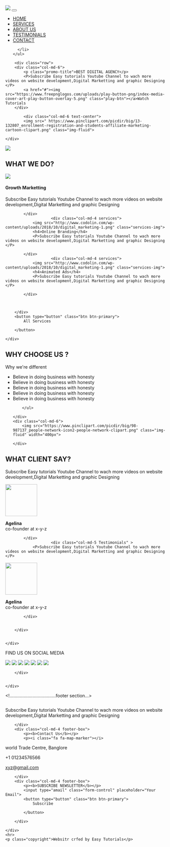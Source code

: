 <!DOCTYPE html>
<html>
<head>
	<title>AGENCY WEBSITE</title>
	<link rel="stylesheet" type="text/css" href="agency.css">
<link rel="stylesheet" href="https://stackpath.bootstrapcdn.com/bootstrap/4.5.0/css/bootstrap.min.css">
<script src="https://code.jquery.com/jquery-3.5.1.slim.min.js"></script>
<script src="https://cdn.jsdelivr.net/npm/popper.js@1.16.0/dist/umd/popper.min.js"></script>
<script src="https://stackpath.bootstrapcdn.com/bootstrap/4.5.0/js/bootstrap.min.js"></script>
<link rel="stylesheet" type="text/css" href="https://stackpath.bootstrapcdn.com/font-awesome/4.7.0/css/font-awesome.min.css">


</head>
<body>
<section id="nav-bar">
	<nav class="navbar navbar-expand-lg navbar-light bg-light">
  <a class="navbar-brand" href="#"><img src="https://encrypted-tbn0.gstatic.com/images?q=tbn%3AANd9GcS-QWs1jzxVbEPeQAhiBmQzIr-kCH6oU2usc4fQPBf65XwpNy00&usqp=CAU" class="rounded"></a>
  <button class="navbar-toggler" type="button" data-toggle="collapse" data-target="#navbarNav" aria-controls="navbarNav" aria-expanded="false" aria-label="Toggle navigation">
    	<i class="fa fa-bars" ></i> 

  </button>
  <div class="collapse navbar-collapse" id="navbarNav">
    <ul class="navbar-nav ml-auto">
      <li class="nav-item active">
        <a class="nav-link" href="#top">HOME</a>
      </li>
      <li class="nav-item">
        <a class="nav-link" href="#services">SERVICES</a>
      </li>
      <li class="nav-item">
        <a class="nav-link" href="#about-us">ABOUT US</a>
      </li>
      <li class="nav-item">
        <a class="nav-link " href="#testimonials">TESTIMONIALS</a>
              <li class="nav-item">
        <a class="nav-link " href="#footer">CONTACT</a>
      </li>

      </li>
    </ul>
  </div>
</nav>

	
</section>
<section id="banner">
	<div class="container">

		<div class="row">
		<div class="col-md-6">
			<p class="promo-title">BEST DIGITAL AGENCY</p>
			<P>Subscribe Easy tutorials Youtube Channel to wach more videos on website development,Digital Marketting and graphic Designing </P>
			<a href="#"><img src="https://www.freepnglogos.com/uploads/play-button-png/index-media-cover-art-play-button-overlay-5.png" class="play-btn"></a>Watch Tutorials
		</div>

			<div class="col-md-6 text-center">
			<img src=" https://www.pinclipart.com/picdir/big/13-132807_enrollment-registration-and-students-affiliate-marketing-cartoon-clipart.png" class="img-fluid">

	</div>
</div>
</div>

<img src="https://www.pngkey.com/png/full/516-5161226_social-media-management-management.png" class="bottom-img">


	
</section>
<!.............services section...........>
<section id="services">
	<div class="container text-center">
	<h1 class="title">WHAT WE DO?</h1>
		<div class="row text-center">
			<div class="col-md-4 services">
				<img src="http://www.codolin.com/wp-content/uploads/2018/10/digital_marketing-1.png" class="services-img">
				<h4>Growth Marketting</h4>
				<P>Subscribe Easy tutorials Youtube Channel to wach more videos on website development,Digital Marketting and graphic Designing </P>

			</div>
						<div class="col-md-4 services">
				<img src="http://www.codolin.com/wp-content/uploads/2018/10/digital_marketing-1.png" class="services-img">
				<h4>Online Branding</h4>
				<P>Subscribe Easy tutorials Youtube Channel to wach more videos on website development,Digital Marketting and graphic Designing </P>

			</div>
						<div class="col-md-4 services">
				<img src="http://www.codolin.com/wp-content/uploads/2018/10/digital_marketing-1.png" class="services-img">
				<h4>Animated Ads</h4>
				<P>Subscribe Easy tutorials Youtube Channel to wach more videos on website development,Digital Marketting and graphic Designing </P>

			</div>


			
		</div>
		<button type="button" class="btn btn-primary">
			All Services
			
		</button>
		
	</div>
</section>
<!..........................about us.>
<section id="about-us">
	<div class="container">
	<h1 class="title text-center">WHY CHOOSE US ?</h1>
<div class="row">
	<div class="col-md-6">
		<p class="about-title">Why we're different</p>
		<ul>
			<li>Believe in doing business with honesty</li>
			<li>Believe in doing business with honesty</li>
			<li>Believe in doing business with honesty</li>
			<li>Believe in doing business with honesty</li>
			<li>Believe in doing business with honesty</li>

		</ul>
		
	</div>
	<div class="col-md-6">
		<img src="https://www.pinclipart.com/picdir/big/98-987137_people-network-icon2-people-network-clipart.png" class="img-fluid" width="400px">
		
	</div>
</div>
	</div>
</section>
<!......................Testimonials......................>
<section id="Testimonials">
	<div class="container">
		<h1 class="title text-center">WHAT CLIENT SAY?</h1>
		<div class="row offset-1">
			<div class="col-md-5 Testimonials" >
				<P>Subscribe Easy tutorials Youtube Channel to wach more videos on website development,Digital Marketting and graphic Designing </P>
<img src="https://www.confirmation.com/media/1118/audit-client.png?width=425&height=425" width="100px">
<p class="user-details"><b>Agelina</b><br>co-founder at x-y-z</p> 
				
			</div>
						<div class="col-md-5 Testimonials" >
				<P>Subscribe Easy tutorials Youtube Channel to wach more videos on website development,Digital Marketting and graphic Designing </P>
<img src="https://www.confirmation.com/media/1118/audit-client.png?width=425&height=425" width="100px">
<p class="user-details"><b>Agelina</b><br>co-founder at x-y-z</p> 
				
			</div>

			
		</div>

		
	</div>
	
</section>
<!.............................social media sectiom........................>

<section id="social-media">
	<div class="container text-center">
		<p>FIND US ON SOCIAL MEDIA</p>
		<div class="social-icons">
			<a href="#"><img src="https://www.qualitylogoproducts.com/images/_icons/_icon_facebook-smi.svg"></a>
			<a href="#"><img src="https://www.qualitylogoproducts.com/images/_icons/_icon_instagram-smi.svg"></a>
			<a href="#"><img src="https://www.qualitylogoproducts.com/images/_icons/_icon_twitter-smi.svg"></a>
			<a href="#"><img src="https://www.qualitylogoproducts.com/images/_icons/_icon_snapchat-smi.svg"></a>
			<a href="#"><img src="https://www.qualitylogoproducts.com/images/_icons/_icon_pinterest-smi.svg"></a>
			<a href="#"><img src="https://www.qualitylogoproducts.com/images/_icons/_icon_linkedin-smi.svg"></a>
			<a href="#"><img src="https://www.qualitylogoproducts.com/images/_icons/_icon_youtube-smi.svg"></a>

			
		</div>

		
	</div>
	
</section>

<!....................................footer section...>
<section id="footer">
	<img src="" class="footer-img">
	<div class="row">
		<div class="col-md-4 footer-box">
			<img src="">
		<P>Subscribe Easy tutorials Youtube Channel to wach more videos on website development,Digital Marketting and graphic Designing </P>

			
		</div>
		<div class="col-md-4 footer-box">
			<p><b>Contact Us</b></p>
			<p><i class="fa fa-map-marker"></i>
world Trade Centre, Banglore </p>
			<p><i class="fa fa-phone"></i>
+1 01234576566</p>
			<p><i class="fa fa-envelope-o"></i>
xyz@gmail.com</p>
			
		</div>
		<div class="col-md-4 footer-box">
			<p><b>SUBSCRIBE NEWSLETTER</b></p>
			<input type="amail" class="form-control" placeholder="Your Email">
			<button type="button" class="btn btn-primary">
				Subscribe
				
			</button>
			
		</div>
		
	</div>
	<hr>
	<p class="copyright">Websitr crfed by Easy Tutorials</p>
</section>
<!...................smooth scroll.....................>
<script src="smooth-scroll.js"></script>
<script>
	var scroll = new SmoothScroll('a[href*="#"]');
</script>


</body>
</html>
